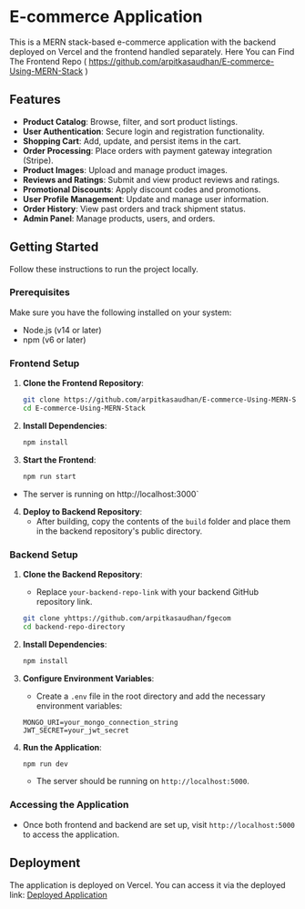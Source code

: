 # E-commerce Application

This is a MERN stack-based e-commerce application with the backend deployed on Vercel and the frontend handled separately.
Here You can Find The Frontend Repo ( https://github.com/arpitkasaudhan/E-commerce-Using-MERN-Stack )

## Features

- **Product Catalog**: Browse, filter, and sort product listings.
- **User Authentication**: Secure login and registration functionality.
- **Shopping Cart**: Add, update, and persist items in the cart.
- **Order Processing**: Place orders with payment gateway integration (Stripe).
- **Product Images**: Upload and manage product images.
- **Reviews and Ratings**: Submit and view product reviews and ratings.
- **Promotional Discounts**: Apply discount codes and promotions.
- **User Profile Management**: Update and manage user information.
- **Order History**: View past orders and track shipment status.
- **Admin Panel**: Manage products, users, and orders.

## Getting Started

Follow these instructions to run the project locally.

### Prerequisites

Make sure you have the following installed on your system:

- Node.js (v14 or later)
- npm (v6 or later)

### Frontend Setup

1. **Clone the Frontend Repository**:
    ```bash
    git clone https://github.com/arpitkasaudhan/E-commerce-Using-MERN-Stack.git
    cd E-commerce-Using-MERN-Stack
    ```

2. **Install Dependencies**:
    ```bash
    npm install
    ```

3. **Start the Frontend**:
    ```bash
    npm run start
    ```
 - The server is running on http://localhost:3000`

4. **Deploy to Backend Repository**:
    - After building, copy the contents of the `build` folder and place them in the backend repository's public directory.

### Backend Setup

1. **Clone the Backend Repository**:
    - Replace `your-backend-repo-link` with your backend GitHub repository link.
    ```bash
    git clone yhttps://github.com/arpitkasaudhan/fgecom
    cd backend-repo-directory
    ```

2. **Install Dependencies**:
    ```bash
    npm install
    ```

3. **Configure Environment Variables**:
    - Create a `.env` file in the root directory and add the necessary environment variables:

    ```
    MONGO_URI=your_mongo_connection_string
    JWT_SECRET=your_jwt_secret
    ```

4. **Run the Application**:
    ```bash
    npm run dev
    ```

    - The server should be running on `http://localhost:5000`.

### Accessing the Application

- Once both frontend and backend are set up, visit `http://localhost:5000` to access the application.

## Deployment

The application is deployed on Vercel. You can access it via the deployed link:
[Deployed Application](https://your-vercel-app-link)


